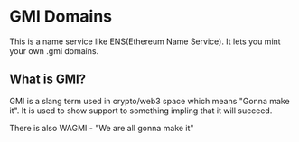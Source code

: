 # GMI Domains

This is a name service like ENS(Ethereum Name Service). It lets you mint your own .gmi domains.

## What is GMI?
GMI is a slang term used in crypto/web3 space which means "Gonna make it". It is used to show support to something impling that it will succeed.

There is also WAGMI - "We are all gonna make it"